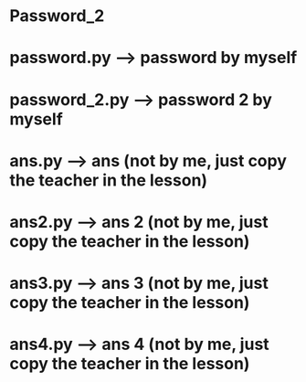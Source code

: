 # Password_2
# password.py --> password by myself
# password_2.py --> password 2 by myself
# ans.py --> ans (not by me, just copy the teacher in the lesson)
# ans2.py --> ans 2 (not by me, just copy the teacher in the lesson)
# ans3.py --> ans 3 (not by me, just copy the teacher in the lesson)
# ans4.py --> ans 4 (not by me, just copy the teacher in the lesson)
